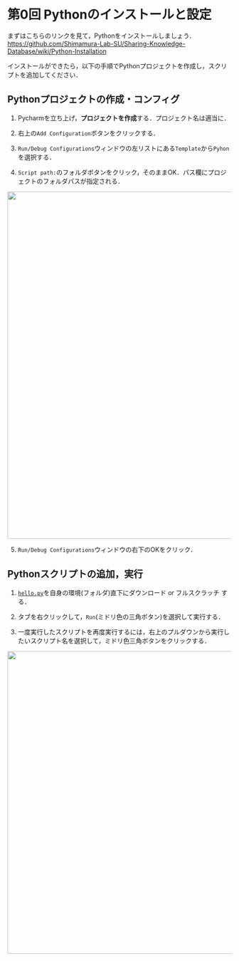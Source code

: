 # 第0回 Pythonのインストールと設定

まずはこちらのリンクを見て，Pythonをインストールしましょう．  
https://github.com/Shimamura-Lab-SU/Sharing-Knowledge-Database/wiki/Python-Installation

インストールができたら，以下の手順でPythonプロジェクトを作成し，スクリプトを追加してください．

## Pythonプロジェクトの作成・コンフィグ

1. Pycharmを立ち上げ，**プロジェクトを作成**する．プロジェクト名は適当に．

2. 右上の`Add Configuration`ボタンをクリックする．

3. `Run/Debug Configurations`ウィンドウの左リストにある`Template`から`Pyhon`を選択する．

4. `Script path:`のフォルダボタンをクリック，そのままOK．パス欄にプロジェクトのフォルダパスが指定される．  
<img src="https://github.com/Shimamura-Lab-SU/Sharing-Knowledge-Database/blob/master/python_exercise/00_setting/config.png" width="780px">

5. `Run/Debug Configurations`ウィンドウの右下のOKをクリック．

## Pythonスクリプトの追加，実行

1. [`hello.py`](https://github.com/Shimamura-Lab-SU/Sharing-Knowledge-Database/blob/master/python_exercise/00_setting/hello.py)を自身の環境(フォルダ)直下にダウンロード or フルスクラッチ する．

2. タブを右クリックして，`Run`(ミドリ色の三角ボタン)を選択して実行する．

3. 一度実行したスクリプトを再度実行するには，右上のプルダウンから実行したいスクリプト名を選択して，ミドリ色三角ボタンをクリックする．
<img src="https://github.com/Shimamura-Lab-SU/Sharing-Knowledge-Database/blob/master/python_exercise/00_setting/run.png" width="680px">

